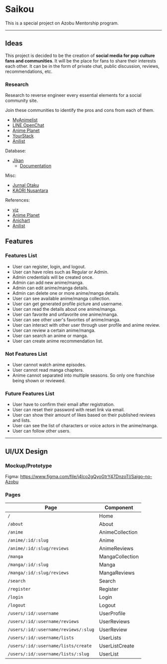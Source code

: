 # Saikou

This is a special project on Azobu Mentorship program.

---

## Ideas

This project is decided to be the creation of **social media for pop culture fans and communities**.
It will be the place for fans to share their interests each other.
It can be in the form of private chat, public discussion, reviews, recommendations, etc.

### Research

Research to reverse engineer every essential elements for a social community site.

Join these communities to identify the pros and cons from each of them.

- [MyAnimelist](https://myanimelist.net)
- [LINE OpenChat](https://line.me/ti/g2/d1YUYNUZ_tJDH0ywSe3VyQ)
- [Anime Planet](https://anime-planet.com)
- [YourStack](https://yourstack.com)
- [Anilist](https://anilist.co/)

Database:

- [Jikan](https://jikan.moe)
  - [Documentation](https://jikan.docs.apiary.io)

Misc:

- [Jurnal Otaku](http://jurnalotaku.com)
- [KAORI Nusantara](https://www.kaorinusantara.or.id)

References:

- [viz](https://www.viz.com/)
- [Anime Planet](https://anime-planet.com)
- [Anichart](https://anichart.net)
- [Anilist](https://anilist.co/)

## Features

### Features List

- User can register, login, and logout.
- User can have roles such as Regular or Admin.
- Admin credentials will be created once.
- Admin can add new anime/manga.
- Admin can edit anime/manga details.
- Admin can delete one or more anime/manga details.
- User can see available anime/manga collection.
- User can get generated profile picture and username.
- User can read the details about one anime/manga.
- User can favorite and unfavorite one anime/manga.
- User can see other user's favorites of anime/manga.
- User can interact with other user through user profile and anime review.
- User can review a certain anime/manga.
- User can search an anime or manga.
- User can create anime recommendation list.

### Not Features List

- User cannot watch anime episodes.
- User cannot read manga chapters.
- Anime cannot separated into multiple seasons. So only one franchise being shown or reviewed.

### Future Features List

- User have to confirm their email after registration.
- User can reset their password with reset link via email.
- User can show their amount of likes based on their published reviews and lists.
- User can see the list of characters or voice actors in the anime/manga.
- User can follow other users.

---

## UI/UX Design

### Mockup/Prototype

Figma: https://www.figma.com/file/j4lco2gQyoGtrY47DnzoTl/Saigo-no-Azobu

### Pages

| Page                                 | Component       |
| ------------------------------------ | --------------- |
| `/`                                  | Home            |
| `/about`                             | About           |
| `/anime`                             | AnimeCollection |
| `/anime/:id/:slug`                   | Anime           |
| `/anime/:id/:slug/reviews`           | AnimeReviews    |
| `/manga`                             | MangaCollection |
| `/manga/:id/:slug`                   | Manga           |
| `/manga/:id/:slug/reviews`           | MangaReviews    |
| `/search`                            | Search          |
| `/register`                          | Register        |
| `/login`                             | Login           |
| `/logout`                            | Logout          |
| `/users/:id/:username`               | UserProfile     |
| `/users/:id/:username/reviews`       | UserReviews     |
| `/users/:id/:username/reviews/:slug` | UserReview      |
| `/users/:id/:username/lists`         | UserLists       |
| `/users/:id/:username/lists/create`  | UserListCreate  |
| `/users/:id/:username/lists/:slug`   | UserList        |
